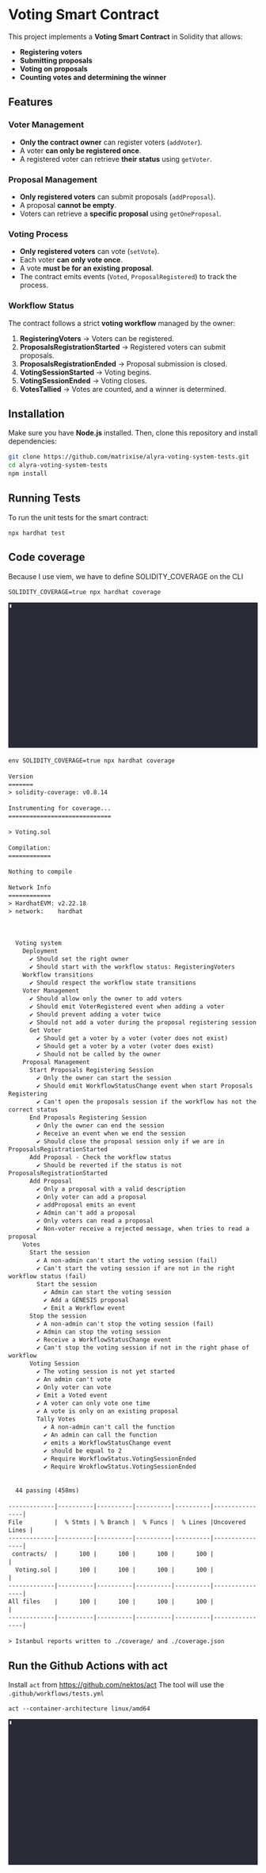 # Voting Smart Contract

This project implements a **Voting Smart Contract** in Solidity that allows:
- **Registering voters**
- **Submitting proposals**
- **Voting on proposals**
- **Counting votes and determining the winner**

## Features

### Voter Management
- **Only the contract owner** can register voters (`addVoter`).
- A voter **can only be registered once**.
- A registered voter can retrieve **their status** using `getVoter`.

### Proposal Management
- **Only registered voters** can submit proposals (`addProposal`).
- A proposal **cannot be empty**.
- Voters can retrieve a **specific proposal** using `getOneProposal`.

### Voting Process
- **Only registered voters** can vote (`setVote`).
- Each voter **can only vote once**.
- A vote **must be for an existing proposal**.
- The contract emits events (`Voted`, `ProposalRegistered`) to track the process.

### Workflow Status
The contract follows a strict **voting workflow** managed by the owner:
1. **RegisteringVoters** → Voters can be registered.
2. **ProposalsRegistrationStarted** → Registered voters can submit proposals.
3. **ProposalsRegistrationEnded** → Proposal submission is closed.
4. **VotingSessionStarted** → Voting begins.
5. **VotingSessionEnded** → Voting closes.
6. **VotesTallied** → Votes are counted, and a winner is determined.

## Installation

Make sure you have **Node.js** installed. Then, clone this repository and install dependencies:

```sh
git clone https://github.com/matrixise/alyra-voting-system-tests.git
cd alyra-voting-system-tests
npm install
```
## Running Tests

To run the unit tests for the smart contract:

```shell
npx hardhat test
```

## Code coverage

Because I use viem, we have to define SOLIDITY_COVERAGE on the CLI 
```shell
SOLIDITY_COVERAGE=true npx hardhat coverage
```

![Code Coverage](alyra-voting-system-tests.gif)

```shell
env SOLIDITY_COVERAGE=true npx hardhat coverage

Version
=======
> solidity-coverage: v0.8.14

Instrumenting for coverage...
=============================

> Voting.sol

Compilation:
============

Nothing to compile

Network Info
============
> HardhatEVM: v2.22.18
> network:    hardhat



  Voting system
    Deployment
      ✔ Should set the right owner
      ✔ Should start with the workflow status: RegisteringVoters
    Workflow transitions
      ✔ Should respect the workflow state transitions
    Voter Management
      ✔ Should allow only the owner to add voters
      ✔ Should emit VoterRegistered event when adding a voter
      ✔ Should prevent adding a voter twice
      ✔ Should not add a voter during the proposal registering session
      Get Voter
        ✔ Should get a voter by a voter (voter does not exist)
        ✔ Should get a voter by a voter (voter does exist)
        ✔ Should not be called by the owner
    Proposal Management
      Start Proposals Registering Session
        ✔ Only the owner can start the session
        ✔ Should emit WorkflowStatusChange event when start Proposals Registering
        ✔ Can't open the proposals session if the workflow has not the correct status
      End Proposals Registering Session
        ✔ Only the owner can end the session
        ✔ Receive an event when we end the session
        ✔ Should close the proposal session only if we are in ProposalsRegistrationStarted
      Add Proposal - Check the workflow status
        ✔ Should be reverted if the status is not ProposalsRegistrationStarted
      Add Proposal
        ✔ Only a proposal with a valid description
        ✔ Only voter can add a proposal
        ✔ addProposal emits an event
        ✔ Admin can't add a proposal
        ✔ Only voters can read a proposal
        ✔ Non-voter receive a rejected message, when tries to read a proposal
    Votes
      Start the session
        ✔ A non-admin can't start the voting session (fail)
        ✔ Can't start the voting session if are not in the right workflow status (fail)
        Start the session
          ✔ Admin can start the voting session
          ✔ Add a GENESIS proposal
          ✔ Emit a Workflow event
      Stop the session
        ✔ A non-admin can't stop the voting session (fail)
        ✔ Admin can stop the voting session
        ✔ Receive a WorkflowStatusChange event
        ✔ Can't stop the voting session if not in the right phase of workflow
      Voting Session
        ✔ The voting session is not yet started
        ✔ An admin can't vote
        ✔ Only voter can vote
        ✔ Emit a Voted event
        ✔ A voter can only vote one time
        ✔ A vote is only on an existing proposal
        Tally Votes
          ✔ A non-admin can't call the function
          ✔ An admin can call the function
          ✔ emits a WorkflowStatusChange event
          ✔ should be equal to 2
          ✔ Require WorkflowStatus.VotingSessionEnded
          ✔ Require WrokflowStatus.VotingSessionEnded


  44 passing (458ms)

-------------|----------|----------|----------|----------|----------------|
File         |  % Stmts | % Branch |  % Funcs |  % Lines |Uncovered Lines |
-------------|----------|----------|----------|----------|----------------|
 contracts/  |      100 |      100 |      100 |      100 |                |
  Voting.sol |      100 |      100 |      100 |      100 |                |
-------------|----------|----------|----------|----------|----------------|
All files    |      100 |      100 |      100 |      100 |                |
-------------|----------|----------|----------|----------|----------------|

> Istanbul reports written to ./coverage/ and ./coverage.json
```

## Run the Github Actions with act

Install `act` from https://github.com/nektos/act
The tool will use the `.github/workflows/tests.yml`

```shell
act --container-architecture linux/amd64
```

![Github Actions with Act](alyra-voting-system-tests-act.gif)